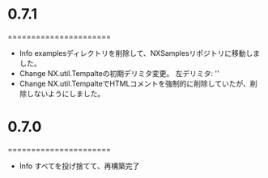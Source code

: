 # 0.7.1
======================

  * Info   examplesディレクトリを削除して、NXSamplesリポジトリに移動しました。
  * Change NX.util.Tempalteの初期デリミタ変更。
           左デリミタ: '<!--{'
           右デリミタ: '}-->'
  * Change NX.util.TempalteでHTMLコメントを強制的に削除していたが、削除しないようにしました。


# 0.7.0
======================

  * Info すべてを投げ捨てて、再構築完了


